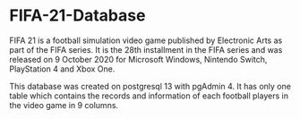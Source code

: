 # FIFA-21-Database

FIFA 21 is a football simulation video game published by Electronic Arts as part of the FIFA series. It is the 28th installment in the FIFA series and was released on 9 October 2020 for Microsoft Windows, Nintendo Switch, PlayStation 4 and Xbox One.

This database was created on postgresql 13 with pgAdmin 4. It has only one table which contains the records and information of each football players in the video game in 9 columns. 
